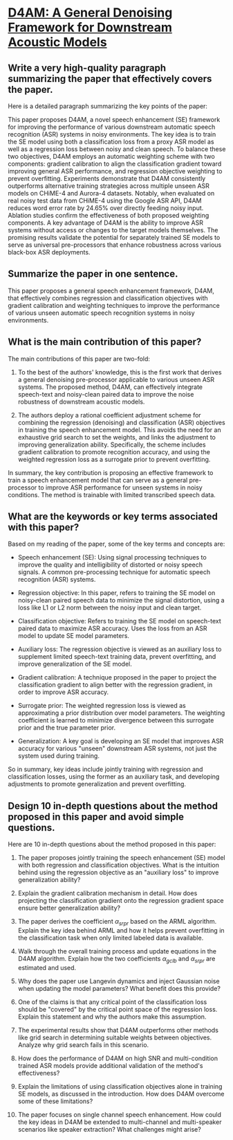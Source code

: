 # [D4AM: A General Denoising Framework for Downstream Acoustic Models](https://arxiv.org/abs/2311.16595)

## Write a very high-quality paragraph summarizing the paper that effectively covers the paper.

 Here is a detailed paragraph summarizing the key points of the paper:

This paper proposes D4AM, a novel speech enhancement (SE) framework for improving the performance of various downstream automatic speech recognition (ASR) systems in noisy environments. The key idea is to train the SE model using both a classification loss from a proxy ASR model as well as a regression loss between noisy and clean speech. To balance these two objectives, D4AM employs an automatic weighting scheme with two components: gradient calibration to align the classification gradient toward improving general ASR performance, and regression objective weighting to prevent overfitting. Experiments demonstrate that D4AM consistently outperforms alternative training strategies across multiple unseen ASR models on CHiME-4 and Aurora-4 datasets. Notably, when evaluated on real noisy test data from CHiME-4 using the Google ASR API, D4AM reduces word error rate by 24.65% over directly feeding noisy input. Ablation studies confirm the effectiveness of both proposed weighting components. A key advantage of D4AM is the ability to improve ASR systems without access or changes to the target models themselves. The promising results validate the potential for separately trained SE models to serve as universal pre-processors that enhance robustness across various black-box ASR deployments.


## Summarize the paper in one sentence.

 This paper proposes a general speech enhancement framework, D4AM, that effectively combines regression and classification objectives with gradient calibration and weighting techniques to improve the performance of various unseen automatic speech recognition systems in noisy environments.


## What is the main contribution of this paper?

 The main contributions of this paper are two-fold:

1. To the best of the authors' knowledge, this is the first work that derives a general denoising pre-processor applicable to various unseen ASR systems. The proposed method, D4AM, can effectively integrate speech-text and noisy-clean paired data to improve the noise robustness of downstream acoustic models.

2. The authors deploy a rational coefficient adjustment scheme for combining the regression (denoising) and classification (ASR) objectives in training the speech enhancement model. This avoids the need for an exhaustive grid search to set the weights, and links the adjustment to improving generalization ability. Specifically, the scheme includes gradient calibration to promote recognition accuracy, and using the weighted regression loss as a surrogate prior to prevent overfitting.

In summary, the key contribution is proposing an effective framework to train a speech enhancement model that can serve as a general pre-processor to improve ASR performance for unseen systems in noisy conditions. The method is trainable with limited transcribed speech data.


## What are the keywords or key terms associated with this paper?

 Based on my reading of the paper, some of the key terms and concepts are:

- Speech enhancement (SE): Using signal processing techniques to improve the quality and intelligibility of distorted or noisy speech signals. A common pre-processing technique for automatic speech recognition (ASR) systems.

- Regression objective: In this paper, refers to training the SE model on noisy-clean paired speech data to minimize the signal distortion, using a loss like L1 or L2 norm between the noisy input and clean target.

- Classification objective: Refers to training the SE model on speech-text paired data to maximize ASR accuracy. Uses the loss from an ASR model to update SE model parameters. 

- Auxiliary loss: The regression objective is viewed as an auxiliary loss to supplement limited speech-text training data, prevent overfitting, and improve generalization of the SE model.

- Gradient calibration: A technique proposed in the paper to project the classification gradient to align better with the regression gradient, in order to improve ASR accuracy. 

- Surrogate prior: The weighted regression loss is viewed as approximating a prior distribution over model parameters. The weighting coefficient is learned to minimize divergence between this surrogate prior and the true parameter prior.

- Generalization: A key goal is developing an SE model that improves ASR accuracy for various "unseen" downstream ASR systems, not just the system used during training.

So in summary, key ideas include jointly training with regression and classification losses, using the former as an auxiliary task, and developing adjustments to promote generalization and prevent overfitting.


## Design 10 in-depth questions about the method proposed in this paper and avoid simple questions.

 Here are 10 in-depth questions about the method proposed in this paper:

1. The paper proposes jointly training the speech enhancement (SE) model with both regression and classification objectives. What is the intuition behind using the regression objective as an "auxiliary loss" to improve generalization ability?

2. Explain the gradient calibration mechanism in detail. How does projecting the classification gradient onto the regression gradient space ensure better generalization ability? 

3. The paper derives the coefficient $\alpha_{srpr}$ based on the ARML algorithm. Explain the key idea behind ARML and how it helps prevent overfitting in the classification task when only limited labeled data is available.

4. Walk through the overall training process and update equations in the D4AM algorithm. Explain how the two coefficients $\alpha_{gclb}$ and $\alpha_{srpr}$ are estimated and used.

5. Why does the paper use Langevin dynamics and inject Gaussian noise when updating the model parameters? What benefit does this provide?

6. One of the claims is that any critical point of the classification loss should be "covered" by the critical point space of the regression loss. Explain this statement and why the authors make this assumption.

7. The experimental results show that D4AM outperforms other methods like grid search in determining suitable weights between objectives. Analyze why grid search fails in this scenario.

8. How does the performance of D4AM on high SNR and multi-condition trained ASR models provide additional validation of the method's effectiveness?

9. Explain the limitations of using classification objectives alone in training SE models, as discussed in the introduction. How does D4AM overcome some of these limitations?

10. The paper focuses on single channel speech enhancement. How could the key ideas in D4AM be extended to multi-channel and multi-speaker scenarios like speaker extraction? What challenges might arise?
